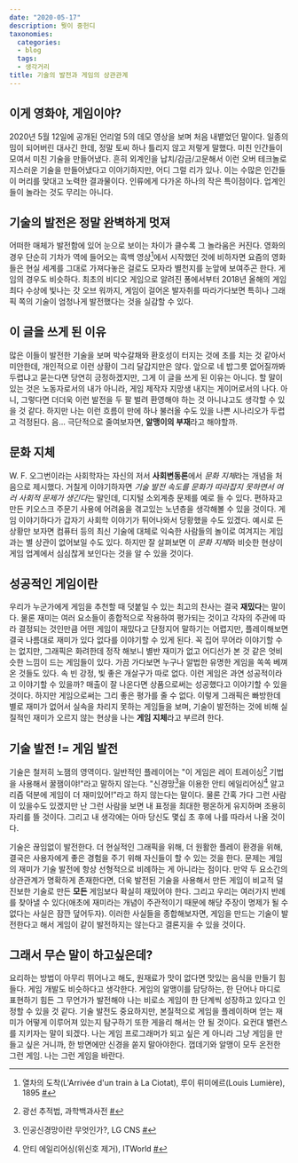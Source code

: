 ```yaml
---
date: "2020-05-17"
description: 뭣이 중헌디
taxonomies:
  categories:
  - blog
  tags:
  - 생각거리
title: 기술의 발전과 게임의 상관관계
---
```


## 이게 영화야, 게임이야?
2020년 5월 12일에 공개된 언리얼 5의 데모 영상을 보며 처음 내뱉었던 말이다. 일종의 밈이 되어버린 대사긴 한데, 정말 토씨 하나 틀리지 않고 저렇게 말했다. 미친 인간들이 모여서 미친 기술을 만들어냈다. 흔히 외계인을 납치/감금/고문해서 이런 오버 테크놀로지스러운 기술을 만들어냈다고 이야기하지만, 어디 그럴 리가 있나. 이는 수많은 인간들이 머리를 맞대고 노력한 결과물이다. 인류에게 다가온 하나의 작은 특이점이다. 업계인들이 놀라는 것도 무리는 아니다.
<!-- more -->
## 기술의 발전은 정말 완벽하게 멋져
어떠한 매체가 발전함에 있어 눈으로 보이는 차이가 클수록 그 놀라움은 커진다. 영화의 경우 단순히 기차가 역에 들어오는 흑백 영상[^1]에서 시작했던 것에 비하자면 요즘의 영화들은 현실 세계를 그대로 가져다놓은 걸로도 모자라 별천지를 눈앞에 보여주곤 한다. 게임의 경우도 비슷하다. 최초의 비디오 게임으로 알려진 퐁에서부터 2018년 올해의 게임 최다 수상에 빛나는 갓 오브 워까지, 게임이 걸어온 발자취를 따라가다보면 특히나 그래픽 쪽의 기술이 엄청나게 발전했다는 것을 실감할 수 있다.

## 이 글을 쓰게 된 이유
많은 이들이 발전한 기술을 보며 박수갈채와 환호성이 터지는 것에 초를 치는 것 같아서 미안한데, 개인적으로 이런 상황이 그리 달갑지만은 않다. 앞으로 네 밥그릇 없어질까봐 두렵냐고 묻는다면 당연히 긍정하겠지만, 그게 이 글을 쓰게 된 이유는 아니다. 할 말이 있는 것은 노동자로서의 내가 아니라, 게임 제작자 지망생 내지는 게이머로서의 나다. 아니, 그렇다면 더더욱 이런 발전을 두 팔 벌려 환영해야 하는 것 아니냐고도 생각할 수 있을 것 같다. 하지만 나는 이런 흐름이 만에 하나 불러올 수도 있을 나쁜 시나리오가 두렵고 걱정된다. 음... 극단적으로 줄여보자면, **알맹이의 부재**라고 해야할까.

## 문화 지체
W. F. 오그번이라는 사회학자는 자신의 저서 **사회변동론**에서 *문화 지체*라는 개념을 처음으로 제시했다. 거칠게 이야기하자면 *기술 발전 속도를 문화가 따라잡지 못하면서 여러 사회적 문제가 생긴다*는 말인데, 디지털 소외계층 문제를 예로 들 수 있다. 편하자고 만든 키오스크 주문기 사용에 어려움을 겪고있는 노년층을 생각해볼 수 있을 것이다. 게임 이야기하다가 갑자기 사회학 이야기가 튀어나와서 당황했을 수도 있겠다. 예시로 든 상황만 보자면 컴퓨터 등의 최신 기술에 대체로 익숙한 사람들의 놀이로 여겨지는 게임과는 별 상관이 없어보일 수도 있다. 하지만 잘 살펴보면 이 *문화 지체*와 비슷한 현상이 게임 업계에서 심심찮게 보인다는 것을 알 수 있을 것이다.

## 성공적인 게임이란
우리가 누군가에게 게임을 추천할 때 덧붙일 수 있는 최고의 찬사는 결국 **재밌다**는 말이다. 물론 재미는 여러 요소들이 종합적으로 작용하여 평가되는 것이고 각자의 주관에 따라 결정되는 것인만큼 어떤 게임이 재밌다고 단정지어 말하기는 어렵지만, 플레이해보면 결국 나름대로 재미가 있다 없다를 이야기할 수 있게 된다. 꼭 집어 무어라 이야기할 수는 없지만, 그래픽은 화려한데 정작 해보니 별반 재미가 없고 어디선가 본 것 같은 엇비슷한 느낌이 드는 게임들이 있다. 가끔 가다보면 누구나 알법한 유명한 게임을 쏙쏙 베껴온 것들도 있다. 속 빈 강정, 빛 좋은 개살구가 따로 없다. 이런 게임은 과연 성공적이라고 이야기할 수 있을까? 매출이 잘 나온다면 상품으로써는 성공했다고 이야기할 수 있을 것이다. 하지만 게임으로써는 그리 좋은 평가를 줄 수 없다. 이렇게 그래픽은 빠방한데 별로 재미가 없어서 실속을 차리지 못하는 게임들을 보며, 기술이 발전하는 것에 비해 실질적인 재미가 오르지 않는 현상을 나는 **게임 지체**라고 부르려 한다.

## 기술 발전 != 게임 발전
기술은 철저히 노잼의 영역이다. 일반적인 플레이어는 "이 게임은 레이 트레이싱[^2] 기법을 사용해서 꿀잼이야!"라고 말하지 않는다. "신경망[^3]을 이용한 안티 에일리어싱[^4] 알고리즘 덕분에 게임이 더 재미있어!"라고 하지 않는다는 말이다. 물론 간혹 가다 그런 사람이 있을수도 있겠지만 난 그런 사람을 보면 내 표정을 최대한 평온하게 유지하며 조용히 자리를 뜰 것이다. 그리고 내 생각에는 아마 당신도 몇십 초 후에 나를 따라서 나올 것이다.

기술은 끊임없이 발전한다. 더 현실적인 그래픽을 위해, 더 원활한 플레이 환경을 위해, 결국은 사용자에게 좋은 경험을 주기 위해 자신들이 할 수 있는 것을 한다. 문제는 게임의 재미가 기술 발전에 항상 선형적으로 비례하는 게 아니라는 점이다. 만약 두 요소간의 상관관계가 명확하게 존재한다면, 더욱 발전된 기술을 사용해서 만든 게임이 비교적 덜 진보한 기술로 만든 **모든** 게임보다 확실히 재밌어야 한다. 그리고 우리는 여러가지 반례를 찾아낼 수 있다(애초에 재미라는 개념이 주관적이기 때문에 해당 주장이 명제가 될 수 없다는 사실은 잠깐 덮어두자). 이러한 사실들을 종합해보자면, 게임을 만드는 기술이 발전한다고 해서 게임이 같이 발전하지는 않는다고 결론지을 수 있을 것이다.

## 그래서 무슨 말이 하고싶은데?
요리하는 방법이 아무리 뛰어나고 해도, 원재료가 맛이 없다면 맛있는 음식을 만들기 힘들다. 게임 개발도 비슷하다고 생각한다. 게임의 알맹이를 담당하는, 한 단어나 마디로 표현하기 힘든 그 무언가가 발전해야 나는 비로소 게임이 한 단계씩 성장하고 있다고 인정할 수 있을 것 같다. 기술 발전도 중요하지만, 본질적으로 게임을 플레이하며 얻는 재미가 어떻게 이루어져 있는지 탐구하기 또한 게을리 해서는 안 될 것이다. 요컨대 밸런스를 지키자는 말이 되겠다. 나는 게임 프로그래머가 되고 싶은 게 아니라 그냥 게임을 만들고 싶은 거니까, 한 방면에만 신경을 쏟지 말아야한다. 껍데기와 알맹이 모두 온전한 그런 게임. 나는 그런 게임을 바란다.

[^1]: 열차의 도착(L'Arrivée d'un train à La Ciotat), 루이 뤼미에르(Louis Lumière), 1895 [#](https://www.youtube.com/watch?v=2vmqQ7sToEU)

[^2]: 광선 추적법, 과학백과사전 [#](https://www.scienceall.com/%EA%B4%91%EC%84%A0-%EC%B6%94%EC%A0%81%EB%B2%95-ray-tracing-method/)

[^3]: 인공신경망이란 무엇인가?, LG CNS [#](https://blog.lgcns.com/1359)

[^4]: 안티 에일리어싱(위신호 제거), ITWorld [#](http://www.itworld.co.kr/news/97807)